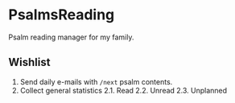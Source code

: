 # PsalmsReading

Psalm reading manager for my family.

## Wishlist

1. Send daily e-mails with `/next` psalm contents.
2. Collect general statistics
    2.1. Read
    2.2. Unread
    2.3. Unplanned
